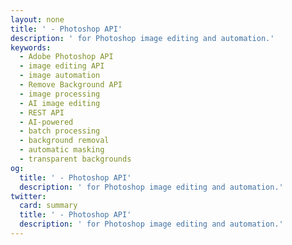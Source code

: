 ```yaml
---
layout: none
title: ' - Photoshop API'
description: ' for Photoshop image editing and automation.'
keywords:
  - Adobe Photoshop API
  - image editing API
  - image automation
  - Remove Background API
  - image processing
  - AI image editing
  - REST API
  - AI-powered
  - batch processing
  - background removal
  - automatic masking
  - transparent backgrounds
og:
  title: ' - Photoshop API'
  description: ' for Photoshop image editing and automation.'
twitter:
  card: summary
  title: ' - Photoshop API'
  description: ' for Photoshop image editing and automation.'
---
```


<RedoclyAPIBlock src="/firefly-services/docs/photoshop_removeBackground.json" width="600px" disableSidebar hideTryItPanel scrollYOffset={64} generateCodeSamples="languages: [{lang: 'curl'}]" />
